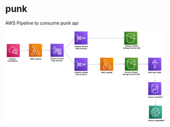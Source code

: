 # punk
AWS Pipeline to consume punk api

![alt text](https://github.com/arthurbatista/punk/blob/main/punk_architecture_diagram.png?raw=true)
